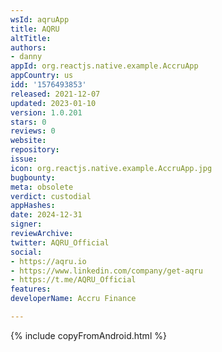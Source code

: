 ```yaml
---
wsId: aqruApp
title: AQRU
altTitle: 
authors:
- danny
appId: org.reactjs.native.example.AccruApp
appCountry: us
idd: '1576493853'
released: 2021-12-07
updated: 2023-01-10
version: 1.0.201
stars: 0
reviews: 0
website: 
repository: 
issue: 
icon: org.reactjs.native.example.AccruApp.jpg
bugbounty: 
meta: obsolete
verdict: custodial
appHashes: 
date: 2024-12-31
signer: 
reviewArchive: 
twitter: AQRU_Official
social:
- https://aqru.io
- https://www.linkedin.com/company/get-aqru
- https://t.me/AQRU_Official
features: 
developerName: Accru Finance

---
```


{% include copyFromAndroid.html %}